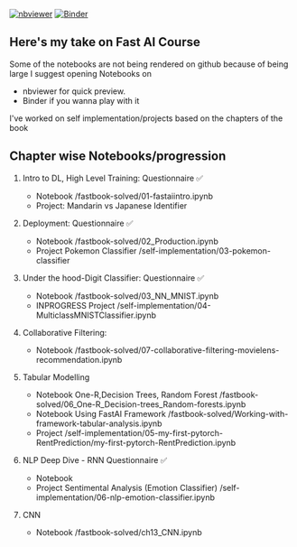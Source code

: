 [![nbviewer](https://img.shields.io/badge/launch-nbviewer-blue?logo=jupyter)](https://nbviewer.org/github/AgastyaPatel/FastAI-course/tree/main/)
[![Binder](https://mybinder.org/badge_logo.svg)](https://mybinder.org/v2/gh/AgastyaPatel/FastAI-course/HEAD)

## Here's my take on Fast AI Course
Some of the notebooks are not being rendered on github because of being large
I suggest opening Notebooks on 
  - nbviewer for quick preview.
  - Binder if you wanna play with it

I've worked on self implementation/projects based on the chapters of the book
## Chapter wise Notebooks/progression

1. Intro to DL, High Level Training: Questionnaire ✅
   - Notebook /fastbook-solved/01-fastaiintro.ipynb
   - Project: Mandarin vs Japanese Identifier 
2. Deployment: Questionnaire ✅
   - Notebook /fastbook-solved/02_Production.ipynb
   - Project Pokemon Classifier /self-implementation/03-pokemon-classifier
     
4. Under the hood-Digit Classifier: Questionnaire ✅
   - Notebook /fastbook-solved/03_NN_MNIST.ipynb
   - INPROGRESS Project /self-implementation/04-MulticlassMNISTClassifier.ipynb
     
8. Collaborative Filtering:
   - Notebook /fastbook-solved/07-collaborative-filtering-movielens-recommendation.ipynb
9. Tabular Modelling
    - Notebook One-R,Decision Trees, Random Forest /fastbook-solved/06_One-R_Decision-trees_Random-forests.ipynb
    - Notebook Using FastAI Framework /fastbook-solved/Working-with-framework-tabular-analysis.ipynb
    - Project /self-implementation/05-my-first-pytorch-RentPrediction/my-first-pytorch-RentPrediction.ipynb

10. NLP Deep Dive - RNN Questionnaire ✅
    - Notebook 
    - Project Sentimental Analysis (Emotion Classifier) /self-implementation/06-nlp-emotion-classifier.ipynb
    
13. CNN
    - Notebook /fastbook-solved/ch13_CNN.ipynb